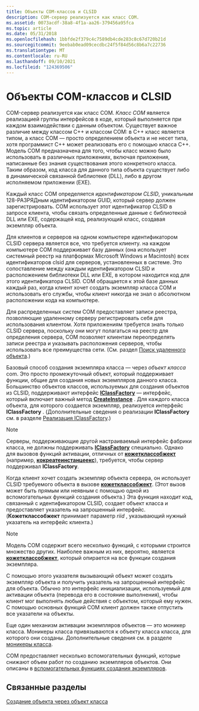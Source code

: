 ```yaml
---
title: Объекты COM-классов и CLSID
description: COM-сервер реализуется как класс COM.
ms.assetid: 0073acdf-38a8-4f1a-aa26-379456a95fca
ms.topic: article
ms.date: 05/31/2018
ms.openlocfilehash: 1bbfde2f379c4c7589db4cde283c8c67d720b21d
ms.sourcegitcommit: 9eebab0ead09cecdbc24f5f84d56c8b6a7c22736
ms.translationtype: MT
ms.contentlocale: ru-RU
ms.lasthandoff: 09/10/2021
ms.locfileid: "124369506"
---
```

# <a name="com-class-objects-and-clsids"></a>Объекты COM-классов и CLSID

COM-сервер реализуется как класс COM. *Класс COM* является реализацией группы интерфейсов в коде, который выполняется при каждом взаимодействии с данным объектом. Существует важное различие между классом C++ и классом COM: в C++ класс является типом, а класс COM — просто определением объекта и не несет типа, хотя программист C++ может реализовать его с помощью класса C++. Модель COM предназначена для того, чтобы класс можно было использовать в различных приложениях, включая приложения, написанные без знания существования этого конкретного класса. Таким образом, код класса для данного типа объекта существует либо в динамической связанной библиотеке (DLL), либо в другом исполняемом приложении (EXE).

Каждый класс COM определяется *идентификатором CLSID*, уникальным 128-РАЗРЯДным идентификатором GUID, который сервер должен зарегистрировать. COM использует этот идентификатор CLSID в запросе клиента, чтобы связать определенные данные с библиотекой DLL или EXE, содержащей код, реализующий класс, создавая экземпляр объекта.

Для клиентов и серверов на одном компьютере идентификатором CLSID сервера является все, что требуется клиенту. на каждом компьютере COM поддерживает базу данных (она использует системный реестр на платформах Microsoft Windows и Macintosh) всех идентификаторов clsid для серверов, установленных в системе. Это сопоставление между каждым идентификатором CLSID и расположением библиотеки DLL или EXE, в котором находится код для этого идентификатора CLSID. COM обращается к этой базе данных каждый раз, когда клиент хочет создать экземпляр класса COM и использовать его службы, чтобы клиент никогда не знал о абсолютном расположении кода на компьютере.

Для распределенных систем COM предоставляет записи реестра, позволяющие удаленному серверу регистрировать себя для использования клиентом. Хотя приложениям требуется знать только CLSID сервера, поскольку они могут полагаться на реестр для определения сервера, COM позволяет клиентам переопределять записи реестра и указывать расположения серверов, чтобы использовать все преимущества сети. (См. раздел [Поиск удаленного объекта](locating-a-remote-object.md).)

Базовый способ создания экземпляра класса — через *объект класса* com. Это просто промежуточный объект, который поддерживает функции, общие для создания новых экземпляров данного класса. Большинство объектов классов, используемых для создания объектов из CLSID, поддерживают интерфейс [**IClassFactory**](/windows/win32/api/unknwn/nn-unknwn-iclassfactory) — интерфейс, который включает важный метод [**CreateInstance**](/windows/desktop/api/Unknwn/nf-unknwn-iclassfactory-createinstance) . Для каждого класса объекта, для которого создается экземпляр, реализуется интерфейс **IClassFactory** . (Дополнительные сведения о реализации **IClassFactory** см. в разделе [Реализация IClassFactory](implementing-iclassfactory.md).)

> [!Note]  
> Серверы, поддерживающие другой настраиваемый интерфейс фабрики класса, не должны поддерживать [**IClassFactory**](/windows/win32/api/unknwn/nn-unknwn-iclassfactory) специально. Однако для вызовов функций активации, отличных от [**кожетклассобжект**](/windows/desktop/api/combaseapi/nf-combaseapi-cogetclassobject) (например, [**кокреатеинстанцеекс**](/windows/desktop/api/combaseapi/nf-combaseapi-cocreateinstanceex)), требуется, чтобы сервер поддерживал **IClassFactory**.

 

Когда клиент хочет создать экземпляр объекта сервера, он использует CLSID требуемого объекта в вызове [**кожетклассобжект**](/windows/desktop/api/combaseapi/nf-combaseapi-cogetclassobject). (Этот вызов может быть прямым или неявным с помощью одной из вспомогательных функций создания объекта.) Эта функция находит код, связанный с идентификатором CLSID, создает объект класса и предоставляет указатель на запрошенный интерфейс. (**Кожетклассобжект** принимает параметр *riid* , указывающий нужный указатель на интерфейс клиента.)

> [!Note]  
> Модель COM содержит всего несколько функций, с которыми строится множество других. Наиболее важным из них, вероятно, является [**кожетклассобжект**](/windows/desktop/api/combaseapi/nf-combaseapi-cogetclassobject), который опирается на все функции создания экземпляра.

 

С помощью этого указателя вызывающий объект может создать экземпляр объекта и получить указатель на запрошенный интерфейс для объекта. Обычно это интерфейс инициализации, используемый для активации объекта (перевода его в состояние выполнения), чтобы клиент мог выполнять любые действия с объектом, который ему нужен. С помощью основных функций COM клиент должен также отпустить все указатели на объекты.

Еще один механизм активации экземпляров объектов — это моникер класса. Моникеры класса привязываются к объекту класса класса, для которого они созданы. Дополнительные сведения см. в разделе [моникеры класса](class-monikers.md).

COM предоставляет несколько вспомогательных функций, которые снижают объем работ по созданию экземпляров объектов. Они описаны в [вспомогательных функциях создания экземпляров](instance-creation-helper-functions.md).

## <a name="related-topics"></a>Связанные разделы

<dl> <dt>

[Создание объекта через объект класса](creating-an-object-through-a-class-object.md)
</dt> </dl>

 

 